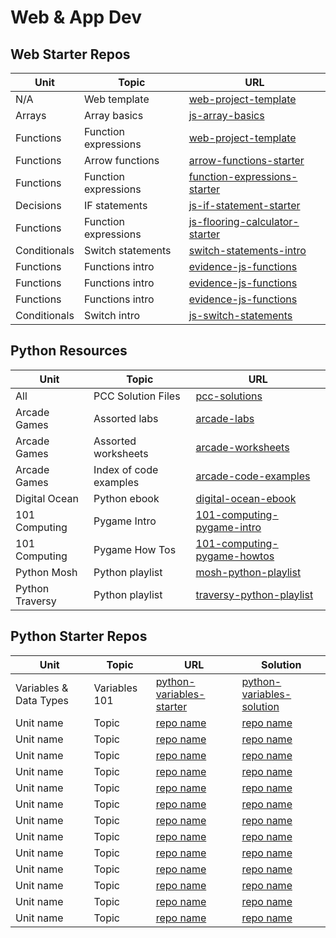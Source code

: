 # Web & App Dev

## Web Starter Repos

| Unit 	         | Topic 	                   | URL 	                                                                                          |
|------	         |-------	                   |----------	                                                                                    |
| N/A   	       | Web template              | [web-project-template](https://github.com/bengal865/web-project-templates)  	                  |
| Arrays  	     | Array basics              | [js-array-basics](https://github.com/bengal865/array-basics)  	                                |
| Functions      | Function expressions      | [web-project-template](https://github.com/bengal865/web-project-templates)  	                  |
| Functions      | Arrow functions           | [arrow-functions-starter](https://github.com/bengal865/arrow-functions-starter)	              |
| Functions      | Function expressions      | [function-expressions-starter](https://github.com/bengal865/function-expressions-starter)      |
| Decisions      | IF statements             | [js-if-statement-starter](https://github.com/bengal865/js-if-statement-starter) 	              |
| Functions      | Function expressions      | [js-flooring-calculator-starter](https://github.com/bengal865/flooring-calculator-start)  	    |
| Conditionals   | Switch statements         | [switch-statements-intro](https://github.com/bengal865/switch-statement-js-starter)      	    |
| Functions      | Functions intro           |  [evidence-js-functions](https://github.com/bengal865/evidence-js-functions-starter)      	    |
| Functions      | Functions intro           |  [evidence-js-functions](https://github.com/bengal865/evidence-js-functions-starter)      	    |
| Functions      | Functions intro           |  [evidence-js-functions](https://github.com/bengal865/evidence-js-functions-starter)      	    |
| Conditionals   | Switch intro              |  [js-switch-statements](https://github.com/bengal865/switch-statement-js-starter)      	      |



## Python Resources
| Unit 	         | Topic 	                   | URL 	                                                                                                                 |
|------	         |-------	                   |----------	                                                                                                           |
| All   	       | PCC Solution Files        | [pcc-solutions](https://github.com/ehmatthes/pcc_2e/)  	                                                             |
| Arcade Games   | Assorted labs             | [arcade-labs](http://programarcadegames.com/index.php?chapter=labs)  	                                               |
| Arcade Games   | Assorted worksheets       | [arcade-worksheets](http://programarcadegames.com/index.php?chapter=sample_worksheets)                                |
| Arcade Games   | Index of code examples    | [arcade-code-examples](http://programarcadegames.com/index.php?chapter=example_code)                                  |
| Digital Ocean  | Python ebook              | [digital-ocean-ebook](https://www.digitalocean.com/community/books/digitalocean-ebook-how-to-code-in-python)          |
| 101 Computing  | Pygame Intro              | [101-computing-pygame-intro](https://www.101computing.net/getting-started-with-pygame/)                               |
| 101 Computing  | Pygame How Tos            | [101-computing-pygame-howtos](https://www.101computing.net/pygame-how-tos/)                                           |
| Python Mosh    | Python playlist           | [mosh-python-playlist](https://www.youtube.com/watch?v=_uQrJ0TkZlc)                                                   |
| Python Traversy | Python playlist          | [traversy-python-playlist](https://youtu.be/JJmcL1N2KQs?feature=shared)                                               |




## Python Starter Repos

| Unit 	                                     | Topic 	                   | URL 	                                                                                          | Solution                                   |
|------	                                     |-------	                   |----------	                                                                                    | ----------------
| Variables & Data Types  	                 | Variables 101             | [python-variables-starter](https://github.com/bengal865/python-variables-starter)   	          | [python-variables-solution](https://github.com/bengal865/python-variables-solution)       |
| Unit name               	                 | Topic                     | [repo name](https://www.example.com)   	                                                      | [repo name](https://www.example.com)       |
| Unit name               	                 | Topic                     | [repo name](https://www.example.com)   	                                                      | [repo name](https://www.example.com)       |
| Unit name               	                 | Topic                     | [repo name](https://www.example.com)   	                                                      | [repo name](https://www.example.com)       |
| Unit name               	                 | Topic                     | [repo name](https://www.example.com)   	                                                      | [repo name](https://www.example.com)       |
| Unit name               	                 | Topic                     | [repo name](https://www.example.com)   	                                                      | [repo name](https://www.example.com)       |
| Unit name               	                 | Topic                     | [repo name](https://www.example.com)   	                                                      | [repo name](https://www.example.com)       |
| Unit name               	                 | Topic                     | [repo name](https://www.example.com)   	                                                      | [repo name](https://www.example.com)       |
| Unit name               	                 | Topic                     | [repo name](https://www.example.com)   	                                                      | [repo name](https://www.example.com)       |
| Unit name               	                 | Topic                     | [repo name](https://www.example.com)   	                                                      | [repo name](https://www.example.com)       |
| Unit name               	                 | Topic                     | [repo name](https://www.example.com)   	                                                      | [repo name](https://www.example.com)       |
| Unit name               	                 | Topic                     | [repo name](https://www.example.com)   	                                                      | [repo name](https://www.example.com)       |
| Unit name               	                 | Topic                     | [repo name](https://www.example.com)   	                                                      | [repo name](https://www.example.com)       |
| Unit name               	                 | Topic                     | [repo name](https://www.example.com)   	                                                      | [repo name](https://www.example.com)       |







